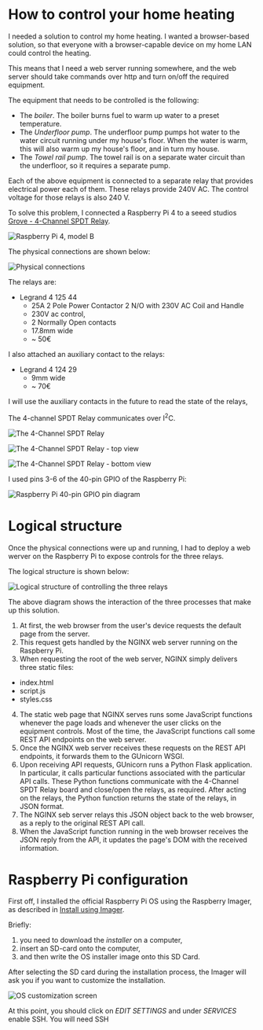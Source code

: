 # How to control your home heating

I needed a solution to control my home heating. I wanted a browser-based solution, so that everyone with a browser-capable device on my home LAN could control the heating.

This means that I need a web server running somewhere, and the web server should take commands over http and turn on/off the required equipment.

The equipment that needs to be controlled is the following:

* The _boiler_. The boiler burns fuel to warm up water to a preset temperature.
* The _Underfloor pump_. The underfloor pump pumps hot water to the water circuit running under my house's floor. When the water is warm, this will also warm up my house's floor, and in turn my house.
* The _Towel rail pump_. The towel rail is on a separate water circuit than the underfloor, so it requires a separate pump.

Each of the above equipment is connected to a separate relay that provides electrical power each of them. These relays provide 240V AC. The control voltage for those relays is also 240 V.

To solve this problem, I connected a Raspberry Pi 4 to a seeed studios [Grove - 4-Channel SPDT Relay](https://wiki.seeedstudio.com/Grove-4-Channel_SPDT_Relay/).

![Raspberry Pi 4, model B](./RaspberryPi_4B.svg)

The physical connections are shown below:

![Physical connections](./physical.svg)

The relays are:

* Legrand 4 125 44
  * 25A 2 Pole Power Contactor 2 N/O with 230V AC Coil and Handle
  * 230V ac control,
  * 2 Normally Open contacts
  * 17.8mm wide
  * ~ 50€

I also attached an auxiliary contact to the relays:

* Legrand 4 124 29
  * 9mm wide
  * ~ 70€
  
I will use the auxiliary contacts in the future to read the state of the relays,

The 4-channel SPDT Relay communicates over I<sup>2</sup>C.

![The 4-Channel SPDT Relay](./4-channel-relay.jpg)

![The 4-Channel SPDT Relay - top view](./4-channel-relay_front.jpg)

![The 4-Channel SPDT Relay - bottom view](./pin_map_back.jpg)

I used pins 3-6 of the 40-pin GPIO of the Raspberry Pi:

![Raspberry Pi 40-pin GPIO pin diagram](./GPIO-Pinout-Diagram-2.png)

# Logical structure

Once the physical connections were up and running, I had to deploy a web werver on the Raspberry Pi to expose controls for the three relays.

The logical structure is shown below:

![Logical structure of controlling the three relays](./logical.svg)

The above diagram shows the interaction of the three processes that make up this solution.

1. At first, the web browser from the user's device requests the default page from the server.
2. This request gets handled by the NGINX web server running on the Raspberry Pi.
3. When requesting the root of the web server, NGINX simply delivers three static files:

* index.html
* script.js
* styles.css

4. The static web page that NGINX serves runs some JavaScript functions whenever the page loads and whenever the user clicks on the equipment controls. Most of the time, the JavaScript functions call some REST API endpoints on the web server.
5. Once the NGINX web server receives these requests on the REST API endpoints, it forwards them to the GUnicorn WSGI.
6. Upon receiving API requests, GUnicorn runs a Python Flask application. In particular, it calls particular functions associated with the particular API calls. These Python functions communicate with the 4-Channel SPDT Relay board and close/open the relays, as required. After acting on the relays, the Python function returns the state of the relays, in JSON format.
7. The NGINX seb server relays this JSON object back to the web browser, as a reply to the original REST API call.
8. When the JavaScript function running in the web browser receives the JSON reply from the API, it updates the page's DOM with the received information.

# Raspberry Pi configuration

First off, I installed the official Raspberry Pi OS using the Raspberry Imager, as described in [Install using Imager](https://www.raspberrypi.com/documentation/computers/getting-started.html#raspberry-pi-imager).

Briefly:

1. you need to download the _installer_ on a computer,
2. insert an SD-card onto the computer,
3. and then write the OS installer image onto this SD Card.

After selecting the SD card during the installation process, the Imager will ask you if you want to customize the installation.

![OS customization screen](./doc/os-customisation-prompt.png)

At this point, you should click on _EDIT SETTINGS_ and under _SERVICES_ enable SSH. You will need SSH 
